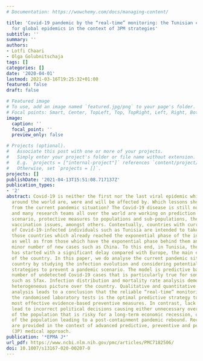 ```yaml
---
# Documentation: https://wowchemy.com/docs/managing-content/

title: 'Covid-19 pandemic by the “real-time” monitoring: the Tunisian case and lessons
  for global epidemics in the context of 3PM strategies'
subtitle: ''
summary: ''
authors:
- Lotfi Chaari
- Olga Golubnitschaja
tags: []
categories: []
date: '2020-04-01'
lastmod: 2021-03-16T19:25:32+01:00
featured: false
draft: false

# Featured image
# To use, add an image named `featured.jpg/png` to your page's folder.
# Focal points: Smart, Center, TopLeft, Top, TopRight, Left, Right, BottomLeft, Bottom, BottomRight.
image:
  caption: ''
  focal_point: ''
  preview_only: false

# Projects (optional).
#   Associate this post with one or more of your projects.
#   Simply enter your project's folder or file name without extension.
#   E.g. `projects = ["internal-project"]` references `content/project/deep-learning/index.md`.
#   Otherwise, set `projects = []`.
projects: []
publishDate: '2021-04-13T15:51:08.717137Z'
publication_types:
- '2'
abstract: Covid-19 is neither the first nor the last viral epidemic which societies
  around the world are, were and will be affected by. Which lessons should be taken
  from the current pandemic situation? The Covid-19 disease is still not well characterised,
  and many research teams all over the world are working on prediction of the epidemic
  scenario, protective measures to populations and sub-populations, therapeutic and
  vaccination issues, amongst others. Contextually, countries with currently low numbers
  of Covid-19-infected individuals such as Tunisia are intended to take lessons from
  those countries which already reached the exponential phase of the infection distribution
  as well as from those which have the exponential phase behind them and record a
  minor number of new cases such as China. To this end, in Tunisia, the pandemic wave
  has started with a significant delay compared with Europe, the main economic partner
  of the country. In this paper, we do analyse the current pandemic situation in this
  country by studying the infection evolution and considering potential protective
  strategies to prevent a pandemic scenario. The model is predictive based on a large
  number of undetected Covid-19 cases that is particularly true for some country regions
  such as Sfax. Infection distribution and mortality rate analysis demonstrate a highly
  heterogeneous picture over the country. Qualitative and quantitative comparative
  analysis leads to a conclusion that the reliable “real-time” monitoring based on
  the randomised laboratory tests is the optimal predictive strategy to create the
  most effective evidence-based preventive measures. In contrast, lack of tests may
  lead to incorrect political decisions causing either unnecessary over-protection
  of the population that is risky for a long-term economic recession, or under-protection
  of the population leading to a post-containment pandemic rebound. Recommendations
  are provided in the context of advanced predictive, preventive and personalised
  (3P) medical approach.
publication: '*EPMA J*'
url_pdf: https://www.ncbi.nlm.nih.gov/pmc/articles/PMC7182506/
doi: 10.1007/s13167-020-00207-0
---
```

